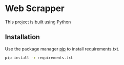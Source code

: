 # Web Scrapper

This project is built using Python 

## Installation

Use the package manager [pip](https://pip.pypa.io/en/stable/) to install requirements.txt.

```bash
pip install -r requirements.txt
```
